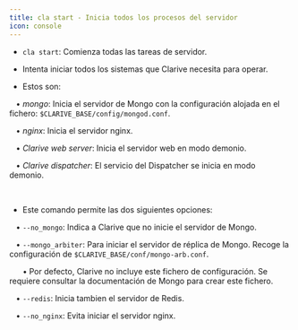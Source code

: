 ```yaml
---
title: cla start - Inicia todos los procesos del servidor
icon: console
---
```


* `cla start`: Comienza todas las tareas de servidor. 

* Intenta iniciar todos los sistemas que Clarive necesita para operar.

* Estos son: <br />

&nbsp; &nbsp;• *mongo*: Inicia el servidor de Mongo con la configuración alojada en el fichero: `$CLARIVE_BASE/config/mongod.conf`.

&nbsp; &nbsp;• *nginx*: Inicia el servidor nginx.

&nbsp; &nbsp;• *Clarive web server*: Inicia el servidor web en modo demonio.

&nbsp; &nbsp;• *Clarive dispatcher*: El servicio del Dispatcher se inicia en modo demonio.

<br/> 

* Este comando permite las dos siguientes opciones: <br/> 

&nbsp; &nbsp;•  `--no_mongo`: Indica a Clarive que no inicie el servidor de Mongo. <br/> 

&nbsp; &nbsp;•  `--mongo_arbiter`: Para iniciar el servidor de réplica de Mongo. Recoge la configuración de `$CLARIVE_BASE/conf/mongo-arb.conf`. <br />

&nbsp; &nbsp;&nbsp; &nbsp;• Por defecto, Clarive no incluye este fichero de configuración. Se requiere consultar la documentación de Mongo para crear este fichero. <br />

&nbsp; &nbsp;•  `--redis`: Inicia tambien el servidor de Redis. <br/> 

&nbsp; &nbsp;•  `--no_nginx`: Evita iniciar el servidor nginx.

